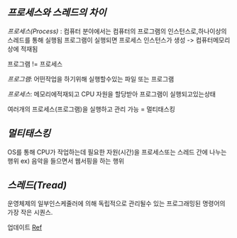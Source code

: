 ## *프로세스와 스레드의 차이*

*프로세스(Process)* : 컴퓨터 분야에서는 컴퓨터의 프로그램의 인스턴스로,하나이상의 스레드를 통해 실행됨
프로그램이 실행되면 프로세스 인스턴스가 생성 -> 컴퓨터메모리상에 적재됨

프로그램 != 프로세스

*프로그램*: 어떤작업을 하기위해 실행할수있는 파일 또는 프로그램

*프로세스*: 메모리에적재되고 CPU 자원을 할당받아 프로그램이 실행되고있는상태


여러개의 프로세스(프로그램)을 실행하고 관리 가능 = 멀티태스킹


## *멀티태스킹*

OS를 통해 CPU가 작업하는데 필요한 자원(시간)을 프로세스또는 스레드 간에 나누는행위
ex) 음악을 들으면서 웹서핑을 하는 행위

## *스레드(Tread)*

운영체제의 일부인스케줄러에 의해 독립적으로 관리될수 있는 프로그래밍된 명령어의 가장 작은 시퀀스.

업데이트
[Ref](https://charlezz.medium.com/process%EC%99%80-thread-%EC%9D%B4%EC%95%BC%EA%B8%B0-5b96d0d43e37)